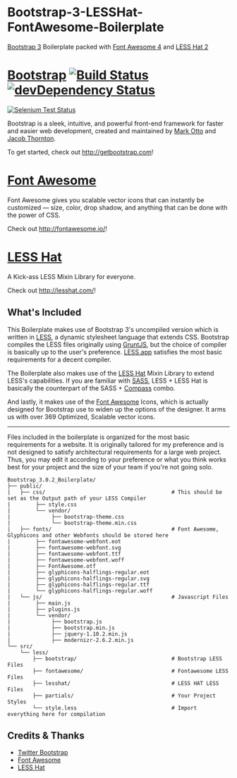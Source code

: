 Bootstrap-3-LESSHat-FontAwesome-Boilerplate
===========================================

[Bootstrap 3](http://getbootstrap.com) Boilerplate packed with [Font Awesome 4](http://fontawesome.io/) and [LESS Hat 2](http://lesshat.com/)

# [Bootstrap](http://getbootstrap.com) [![Build Status](https://secure.travis-ci.org/twbs/bootstrap.png)](http://travis-ci.org/twbs/bootstrap) [![devDependency Status](https://david-dm.org/twbs/bootstrap/dev-status.png)](https://david-dm.org/twbs/bootstrap#info=devDependencies)
[![Selenium Test Status](https://saucelabs.com/browser-matrix/bootstrap.svg)](https://saucelabs.com/u/bootstrap)

Bootstrap is a sleek, intuitive, and powerful front-end framework for faster and easier web development, created and maintained by [Mark Otto](http://twitter.com/mdo) and [Jacob Thornton](http://twitter.com/fat).

To get started, check out <http://getbootstrap.com>!

# [Font Awesome](http://fontawesome.io/)

Font Awesome gives you scalable vector icons that can instantly be customized — size, color, drop shadow, and anything that can be done with the power of CSS.

Check out <http://fontawesome.io/>!

# [LESS Hat](http://lesshat.com/)

A Kick-ass LESS Mixin Library for everyone.

Check out <http://lesshat.com/>!

## What's Included

This Boilerplate makes use of Bootstrap 3's uncompiled version which is written in [LESS](http://lesscss.org/), a dynamic stylesheet language that extends CSS. Bootstrap compiles the LESS files originally using [GruntJS](http://gruntjs.com/), but the choice of compiler is basically up to the user's preference. [LESS.app](http://incident57.com/less/) satisfies the most basic requirements for a decent compiler. 

The Boilerplate also makes use of the [LESS Hat](http://lesshat.com/) Mixin Library to extend LESS's capabilities. If you are familiar with [SASS](http://sass-lang.com/), LESS + LESS Hat is basically the counterpart of the SASS + [Compass](http://compass-style.org/) combo.

And lastly, it makes use of the [Font Awesome](http://fontawesome.io/) Icons, which is actually designed for Bootstrap use to widen up the options of the designer. It arms us with over 369 Optimized, Scalable vector icons.

------------------------------------------------------------------------------------------------------------------------

Files included in the boilerplate is organized for the most basic requirements for a website. It is originally tailored for my preference and is not designed to satisfy architectural requirements for a large web project. Thus, you may edit it according to your preference or what you think works best for your project and the size of your team if you're not going solo.

```
Bootstrap_3.0.2_Boilerplate/
├── public/
|   ├── css/                                        # This should be set as the Output path of your LESS Compiler
|        ├── style.css
|        └── vendor/
|             ├── bootstrap-theme.css
|             └── bootstrap-theme.min.css
|   ├── fonts/                                      # Font Awesome, Glyphicons and other Webfonts should be stored here
|        ├── fontawesome-webfont.eot
|        ├── fontawesome-webfont.svg
|        ├── fontawesome-webfont.ttf
|        ├── fontawesome-webfont.woff
|        ├── FontAwesome.otf
|        ├── glyphicons-halflings-regular.eot
|        ├── glyphicons-halflings-regular.svg
|        ├── glyphicons-halflings-regular.ttf
|        └── glyphicons-halflings-regular.woff
|   └── js/                                         # Javascript Files
|        ├── main.js
|        ├── plugins.js
|        └── vendor/
|             ├── bootstrap.js
|             ├── bootstrap.min.js
|             ├── jquery-1.10.2.min.js
|             ├── modernizr-2.6.2.min.js
└── src/
    └── less/
        ├── bootstrap/                              # Bootstrap LESS Files
        ├── fontawesome/                            # Fontawesome LESS Files
        ├── lesshat/                                # LESS HAT LESS Files
        ├── partials/                               # Your Project Styles
        └── style.less                              # Import everything here for compilation
```

## Credits & Thanks

+ [Twitter Bootstrap](http://getbootstrap.com)
+ [Font Awesome](http://fontawesome.io/)
+ [LESS Hat](http://lesshat.com/)


